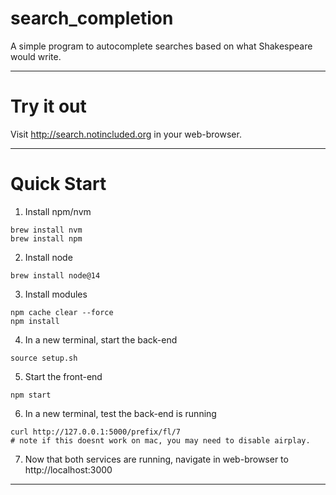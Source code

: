 # search_completion
A simple program to autocomplete searches based on what Shakespeare would write.

---  
# Try it out  
Visit http://search.notincluded.org in your web-browser.  

---

# Quick Start
1. Install npm/nvm
```
brew install nvm 
brew install npm
```
2. Install node
```
brew install node@14
```
3. Install modules
```
npm cache clear --force
npm install
```
4. In a new terminal, start the back-end
```
source setup.sh
```

5. Start the front-end
```
npm start
```

6. In a new terminal, test the back-end is running
```
curl http://127.0.0.1:5000/prefix/fl/7
# note if this doesnt work on mac, you may need to disable airplay.
```
7. Now that both services are running, navigate in web-browser to http://localhost:3000
---

